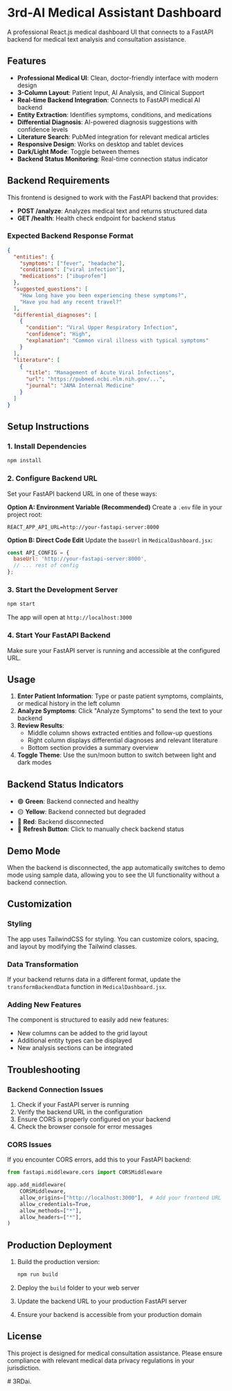 # 3rd-AI Medical Assistant Dashboard

A professional React.js medical dashboard UI that connects to a FastAPI backend for medical text analysis and consultation assistance.

## Features

- **Professional Medical UI**: Clean, doctor-friendly interface with modern design
- **3-Column Layout**: Patient Input, AI Analysis, and Clinical Support
- **Real-time Backend Integration**: Connects to FastAPI medical AI backend
- **Entity Extraction**: Identifies symptoms, conditions, and medications
- **Differential Diagnosis**: AI-powered diagnosis suggestions with confidence levels
- **Literature Search**: PubMed integration for relevant medical articles
- **Responsive Design**: Works on desktop and tablet devices
- **Dark/Light Mode**: Toggle between themes
- **Backend Status Monitoring**: Real-time connection status indicator

## Backend Requirements

This frontend is designed to work with the FastAPI backend that provides:

- **POST /analyze**: Analyzes medical text and returns structured data
- **GET /health**: Health check endpoint for backend status

### Expected Backend Response Format

```json
{
  "entities": {
    "symptoms": ["fever", "headache"],
    "conditions": ["viral infection"],
    "medications": ["ibuprofen"]
  },
  "suggested_questions": [
    "How long have you been experiencing these symptoms?",
    "Have you had any recent travel?"
  ],
  "differential_diagnoses": [
    {
      "condition": "Viral Upper Respiratory Infection",
      "confidence": "High",
      "explanation": "Common viral illness with typical symptoms"
    }
  ],
  "literature": [
    {
      "title": "Management of Acute Viral Infections",
      "url": "https://pubmed.ncbi.nlm.nih.gov/...",
      "journal": "JAMA Internal Medicine"
    }
  ]
}
```

## Setup Instructions

### 1. Install Dependencies

```bash
npm install
```

### 2. Configure Backend URL

Set your FastAPI backend URL in one of these ways:

**Option A: Environment Variable (Recommended)**
Create a `.env` file in your project root:
```env
REACT_APP_API_URL=http://your-fastapi-server:8000
```

**Option B: Direct Code Edit**
Update the `baseUrl` in `MedicalDashboard.jsx`:
```javascript
const API_CONFIG = {
  baseUrl: 'http://your-fastapi-server:8000',
  // ... rest of config
};
```

### 3. Start the Development Server

```bash
npm start
```

The app will open at `http://localhost:3000`

### 4. Start Your FastAPI Backend

Make sure your FastAPI server is running and accessible at the configured URL.

## Usage

1. **Enter Patient Information**: Type or paste patient symptoms, complaints, or medical history in the left column
2. **Analyze Symptoms**: Click "Analyze Symptoms" to send the text to your backend
3. **Review Results**: 
   - Middle column shows extracted entities and follow-up questions
   - Right column displays differential diagnoses and relevant literature
   - Bottom section provides a summary overview
4. **Toggle Theme**: Use the sun/moon button to switch between light and dark modes

## Backend Status Indicators

- 🟢 **Green**: Backend connected and healthy
- 🟡 **Yellow**: Backend connected but degraded
- 🔴 **Red**: Backend disconnected
- 🔄 **Refresh Button**: Click to manually check backend status

## Demo Mode

When the backend is disconnected, the app automatically switches to demo mode using sample data, allowing you to see the UI functionality without a backend connection.

## Customization

### Styling
The app uses TailwindCSS for styling. You can customize colors, spacing, and layout by modifying the Tailwind classes.

### Data Transformation
If your backend returns data in a different format, update the `transformBackendData` function in `MedicalDashboard.jsx`.

### Adding New Features
The component is structured to easily add new features:
- New columns can be added to the grid layout
- Additional entity types can be displayed
- New analysis sections can be integrated

## Troubleshooting

### Backend Connection Issues
1. Check if your FastAPI server is running
2. Verify the backend URL in the configuration
3. Ensure CORS is properly configured on your backend
4. Check the browser console for error messages

### CORS Issues
If you encounter CORS errors, add this to your FastAPI backend:

```python
from fastapi.middleware.cors import CORSMiddleware

app.add_middleware(
    CORSMiddleware,
    allow_origins=["http://localhost:3000"],  # Add your frontend URL
    allow_credentials=True,
    allow_methods=["*"],
    allow_headers=["*"],
)
```

## Production Deployment

1. Build the production version:
   ```bash
   npm run build
   ```

2. Deploy the `build` folder to your web server

3. Update the backend URL to your production FastAPI server

4. Ensure your backend is accessible from your production domain

## License

This project is designed for medical consultation assistance. Please ensure compliance with relevant medical data privacy regulations in your jurisdiction.

#   3 R D a i .  
 